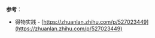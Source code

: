
**参考**：
- 得物实践 - [https://zhuanlan.zhihu.com/p/527023449](https://zhuanlan.zhihu.com/p/527023449)

